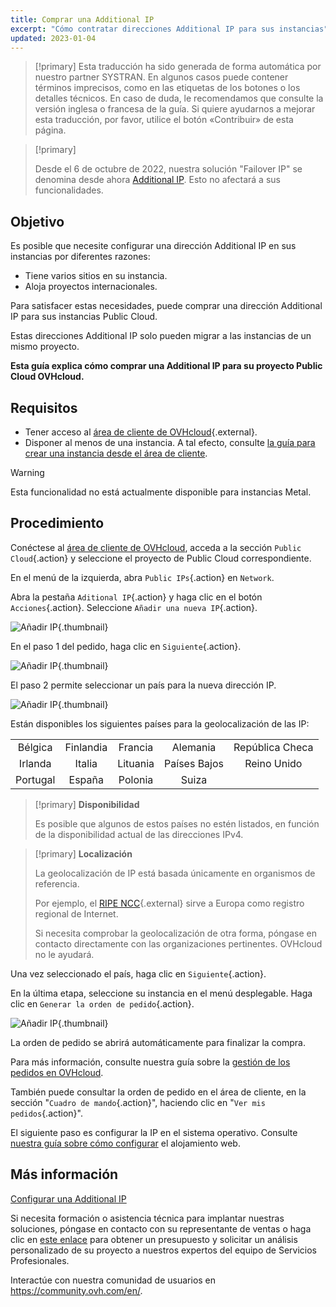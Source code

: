 ```yaml
---
title: Comprar una Additional IP
excerpt: "Cómo contratar direcciones Additional IP para sus instancias"
updated: 2023-01-04
---
```


> [!primary]
> Esta traducción ha sido generada de forma automática por nuestro partner SYSTRAN. En algunos casos puede contener términos imprecisos, como en las etiquetas de los botones o los detalles técnicos. En caso de duda, le recomendamos que consulte la versión inglesa o francesa de la guía. Si quiere ayudarnos a mejorar esta traducción, por favor, utilice el botón «Contribuir» de esta página.
>

> [!primary]
>
> Desde el 6 de octubre de 2022, nuestra solución "Failover IP" se denomina desde ahora [Additional IP](/links/network/additional-ip). Esto no afectará a sus funcionalidades.
>

## Objetivo

Es posible que necesite configurar una dirección Additional IP en sus instancias por diferentes razones:

- Tiene varios sitios en su instancia.
- Aloja proyectos internacionales.

Para satisfacer estas necesidades, puede comprar una dirección Additional IP para sus instancias Public Cloud.

Estas direcciones Additional IP solo pueden migrar a las instancias de un mismo proyecto.

**Esta guía explica cómo comprar una Additional IP para su proyecto Public Cloud OVHcloud.**

## Requisitos

- Tener acceso al [área de cliente de OVHcloud](/links/manager){.external}.
- Disponer al menos de una instancia. A tal efecto, consulte [la guía para crear una instancia desde el área de cliente](/pages/public_cloud/compute/public-cloud-first-steps#3-crear-una-instancia).

> [!warning]
> Esta funcionalidad no está actualmente disponible para instancias Metal.
>

## Procedimiento

Conéctese al [área de cliente de OVHcloud](/links/manager), acceda a la sección `Public Cloud`{.action} y seleccione el proyecto de Public Cloud correspondiente.

En el menú de la izquierda, abra `Public IPs`{.action} en `Network`.

Abra la pestaña `Aditional IP`{.action} y haga clic en el botón `Acciones`{.action}. Seleccione `Añadir una nueva IP`{.action}.

![Añadir IP](images/buyaddIP_01.png){.thumbnail}

En el paso 1 del pedido, haga clic en `Siguiente`{.action}.

![Añadir IP](images/buyaddIP_02.png){.thumbnail}

El paso 2 permite seleccionar un país para la nueva dirección IP.

![Añadir IP](images/buyaddIP_03.png){.thumbnail}

Están disponibles los siguientes países para la geolocalización de las IP:

|          |          |          |           |                |
|:--------:|:--------:|:--------:|:---------:|:--------------:|
| Bélgica  | Finlandia  | Francia   | Alemania   | República Checa |
| Irlanda  |  Italia   | Lituania | Países Bajos | Reino Unido    |
| Portugal |  España   |  Polonia |  Suiza |                 |

> [!primary] **Disponibilidad**
> 
> Es posible que algunos de estos países no estén listados, en función de la disponibilidad actual de las direcciones IPv4.
> 

> [!primary] **Localización**
>
> La geolocalización de IP está basada únicamente en organismos de referencia.
> 
> Por ejemplo, el [RIPE NCC](https://www.ripe.net/){.external} sirve a Europa como registro regional de Internet.
>
> Si necesita comprobar la geolocalización de otra forma, póngase en contacto directamente con las organizaciones pertinentes. OVHcloud no le ayudará.

Una vez seleccionado el país, haga clic en `Siguiente`{.action}.

En la última etapa, seleccione su instancia en el menú desplegable. Haga clic en `Generar la orden de pedido`{.action}.

![Añadir IP](images/buyaddIP_04.png){.thumbnail}

La orden de pedido se abrirá automáticamente para finalizar la compra.

Para más información, consulte nuestra guía sobre la [gestión de los pedidos en OVHcloud](/pages/account_and_service_management/managing_billing_payments_and_services/managing_ovh_orders).

También puede consultar la orden de pedido en el área de cliente, en la sección "`Cuadro de mando`{.action}", haciendo clic en "`Ver mis pedidos`{.action}".

El siguiente paso es configurar la IP en el sistema operativo. Consulte [nuestra guía sobre cómo configurar](/pages/public_cloud/public_cloud_network_services/getting-started-04-configure-additional-ip-to-instance) el alojamiento web.

## Más información

[Configurar una Additional IP](/pages/public_cloud/public_cloud_network_services/getting-started-04-configure-additional-ip-to-instance)

Si necesita formación o asistencia técnica para implantar nuestras soluciones, póngase en contacto con su representante de ventas o haga clic en [este enlace](https://www.ovhcloud.com/es-es/professional-services/) para obtener un presupuesto y solicitar un análisis personalizado de su proyecto a nuestros expertos del equipo de Servicios Profesionales.

Interactúe con nuestra comunidad de usuarios en <https://community.ovh.com/en/>.
